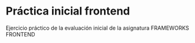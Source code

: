 # Práctica inicial frontend
 Ejercicio práctico de la evaluación inicial de la asignatura FRAMEWORKS FRONTEND
